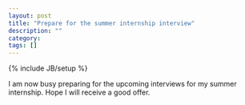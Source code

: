 ```yaml
---
layout: post
title: "Prepare for the summer internship interview"
description: ""
category: 
tags: []
---
```

{% include JB/setup %}

I am now busy preparing for the upcoming interviews for my summer internship. Hope I will receive a good offer.